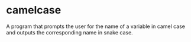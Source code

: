 # camelcase
A program that prompts the user for the name of a variable in camel case and outputs the corresponding name in snake case.
